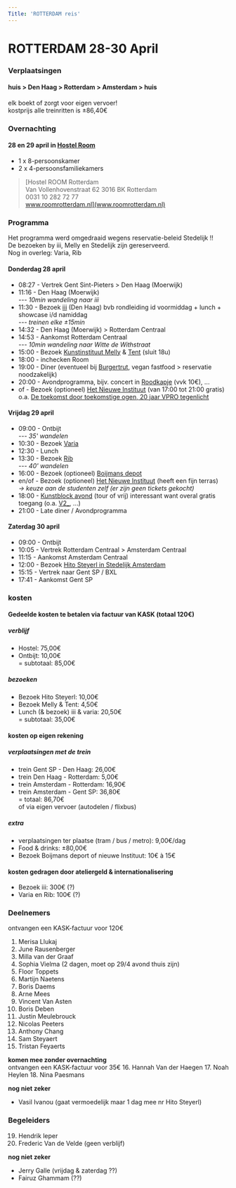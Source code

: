 ```yaml
---
Title: 'ROTTERDAM reis'
---
```


# ROTTERDAM 28-30 April

### Verplaatsingen
#### huis > Den Haag > Rotterdam > Amsterdam > huis    
elk boekt of zorgt voor eigen vervoer!     
kostprijs alle treinritten is ±86,40€

### Overnachting
#### 28 en 29 april in [Hostel Room](https://www.roomrotterdam.nl/)
* 1 x 8-persoonskamer
* 2 x 4-persoonsfamiliekamers

> [Hostel ROOM Rotterdam    
  Van Vollenhovenstraat 62 3016 BK Rotterdam    
  0031 10 282 72 77    
  www.roomrotterdam.nl](www.roomrotterdam.nl)

### Programma
Het programma werd omgedraaid wegens reservatie-beleid Stedelijk !!    
De bezoeken by iii, Melly en Stedelijk zijn gereserveerd.    
Nog in overleg: Varia, Rib
#### Donderdag 28 april
* 08:27 - Vertrek Gent Sint-Pieters > Den Haag (Moerwijk)
* 11:16 - Den Haag (Moerwijk)    
*--- 10min wandeling naar iii*
* 11:30 - Bezoek [iii](https://instrumentinventors.org) (Den Haag) bvb rondleiding id voormiddag + lunch + showcase i/d namiddag   
*--- treinen elke ±15min*
* 14:32 - Den Haag (Moerwijk) > Rotterdam Centraal
* 14:53 - Aankomst Rotterdam Centraal    
*--- 10min wandeling naar Witte de Withstraat*
* 15:00 - Bezoek [Kunstinstituut Melly](https://www.kunstinstituutmelly.nl/)
& [Tent](https://www.tentrotterdam.nl) (sluit 18u)
* 18:00 - inchecken Room
* 19:00 - Diner (eventueel bij [Burgertrut](https://roodkapje.org/burgertrut/), vegan fastfood > reservatie noodzakelijk)
* 20:00 - Avondprogramma, bijv. concert in [Roodkapje](https://roodkapje.org/) (vvk 10€), ...
* of - Bezoek (optioneel) [Het Nieuwe Instituut](https://hetnieuweinstituut.nl/) (van 17:00 tot 21:00 gratis) o.a. [De toekomst door toekomstige ogen, 20 jaar VPRO tegenlicht](https://tegenlicht.hetnieuweinstituut.nl/)

#### Vrijdag 29 april
* 09:00 - Ontbijt    
*--- 35' wandelen*
* 10:30 - Bezoek [Varia](https://varia.zone/)
* 12:30 - Lunch
* 13:30 - Bezoek [Rib](https://www.ribrib.nl/)    
*--- 40' wandelen*
* 16:00 - Bezoek (optioneel) [Boijmans depot](https://www.boijmans.nl/)
* en/of - Bezoek (optioneel) [Het Nieuwe Instituut](https://hetnieuweinstituut.nl/) (heeft een fijn terras)    
*-> keuze aan de studenten zelf (er zijn geen tickets gekocht)*
* 18:00 - [Kunstblock avond](https://kunstblock.nl/) (tour of vrij) interessant want overal gratis toegang (o.a. [V2_](https://v2.nl/), ...)
* 21:00 - Late diner / Avondprogramma

#### Zaterdag 30 april
* 09:00 - Ontbijt
* 10:05 - Vertrek Rotterdam Centraal > Amsterdam Centraal
* 11:15 - Aankomst Amsterdam Centraal
* 12:00 - Bezoek [Hito Steyerl in Stedelijk Amsterdam](https://www.stedelijk.nl/nl/tentoonstellingen/hito-steyerl)
* 15:15 - Vertrek naar Gent SP / BXL
* 17:41 - Aankomst Gent SP

### kosten
#### Gedeelde kosten te betalen via factuur van KASK (totaal 120€)
##### verblijf
* Hostel: 75,00€
* Ontbijt: 10,00€   
= subtotaal: 85,00€   

##### bezoeken
* Bezoek Hito Steyerl: 10,00€
* Bezoek Melly & Tent: 4,50€
* Lunch (& bezoek) iii & varia: 20,50€    
= subtotaal: 35,00€    

#### kosten op eigen rekening
##### verplaatsingen met de trein
* trein Gent SP - Den Haag: 26,00€
* trein Den Haag - Rotterdam: 5,00€
* trein Amsterdam - Rotterdam: 16,90€
* trein Amsterdam - Gent SP: 36,80€     
= totaal: 86,70€    
of via eigen vervoer (autodelen / flixbus)

##### extra
* verplaatsingen ter plaatse (tram / bus / metro): 9,00€/dag
* Food & drinks: ±80,00€
* Bezoek Boijmans deport of nieuwe Instituut: 10€ à 15€

#### kosten gedragen door ateliergeld & internationalisering
* Bezoek iii: 300€ (?)
* Varia en Rib: 100€ (?)

### Deelnemers
ontvangen een KASK-factuur voor 120€
1. Merisa Llukaj
2. June Rausenberger
3. Milla van der Graaf
4. Sophia Vielma (2 dagen, moet op 29/4 avond thuis zijn)
5. Floor Toppets
6. Martijn Naetens
7. Boris Daems
8. Arne Mees
9. Vincent Van Asten
10. Boris Deben
11. Justin Meulebrouck
12. Nicolas Peeters
13. Anthony Chang
14. Sam Steyaert
15. Tristan Feyaerts

**komen mee zonder overnachting**    
ontvangen een KASK-factuur voor 35€
16. Hannah Van der Haegen
17. Noah Heylen
18. Nina Paesmans

**nog niet zeker**    
* Vasil Ivanou (gaat vermoedelijk maar 1 dag mee nr Hito Steyerl)

### Begeleiders
19. Hendrik leper
20. Frederic Van de Velde (geen verblijf)

**nog niet zeker**
* Jerry Galle (vrijdag & zaterdag ??)
* Fairuz Ghammam (??)
